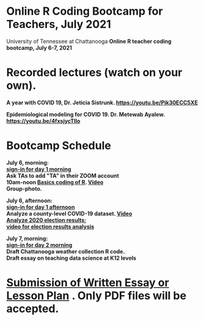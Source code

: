# Online R Coding Bootcamp for Teachers, July 2021
University of Tennessee at Chattanooga <b> 
Online R teacher coding bootcamp, July 6-7, 2021

# Recorded lectures (watch on your own).  
A year with COVID 19, Dr. Jeticia Sistrunk. https://youtu.be/Pik30ECC5XE 

Epidemiological modeling for COVID 19. Dr. Metewab Ayalew. https://youtu.be/4fxsjycTIlo 

# Bootcamp Schedule
  
July 6, morning: <br> 
 [sign-in for day 1 morning](https://forms.gle/WKc8rS2H7jmk2LT79) <br> 
 Ask TAs to add "TA" in their ZOOM account <br> 
 10am-noon [Basics coding of R](https://github.com/hongqin/R-bootcamp-for-teachers-2021July/blob/main/R_covid19_teacher_bootcamp20210706.ipynb).   [ Video](https://youtu.be/iFCQ6plYBCA) <br> 
 Group-photo.

July 6, afternoon: <br> 
  [sign-in for day 1 afternoon](https://forms.gle/gP9zSU6MhhDHNxp29) <br>
  Analyze a county-level COVID-19 dataset. [Video](https://youtu.be/zgKd4Fwb5b0) <br> 
  [Analyze 2020 election results](https://github.com/hongqin/R-bootcamp-for-teachers-2021July/blob/main/simple_stat_election20.ipynb); <br>
  [video for election results analysis](https://youtu.be/rVP14ubq3Lg) <br> 
  
July 7, morning: <br> 
  [sign-in for day 2 morning](https://forms.gle/Sc3sC4kjGtMxfqj17)<br> 
   Draft Chattanooga weather collection R code. <br> 
   Draft essay on teaching data science at K12 levels <br> 

 
  
  # [Submission of Written Essay or Lesson Plan](https://forms.gle/Gizi4c6wURvVAuSB7) . Only PDF files will be accepted. 
